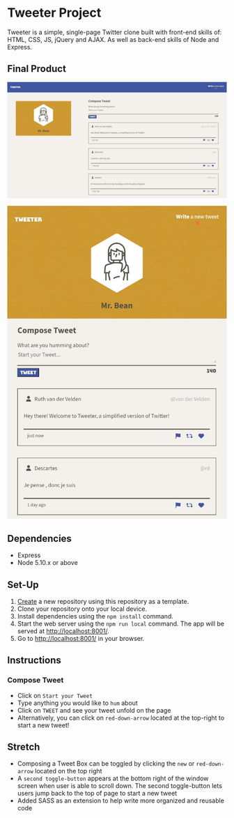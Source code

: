 # Tweeter Project

Tweeter is a simple, single-page Twitter clone built with front-end skills of: HTML, CSS, JS, jQuery and AJAX. As well as back-end skills of Node and Express.

## Final Product

!["Tweeter in Desktop Version"](https://github.com/rlitoncs/tweeter/blob/master/docs/tweeter-desktop.JPG?raw=true)

!["Tweeter in Mobile Version](https://github.com/rlitoncs/tweeter/blob/master/docs/tweeter-mobile.JPG?raw=true)

## Dependencies

- Express
- Node 5.10.x or above

## Set-Up

1. [Create](https://docs.github.com/en/repositories/creating-and-managing-repositories/creating-a-repository-from-a-template) a new repository using this repository as a template.
2. Clone your repository onto your local device.
3. Install dependencies using the `npm install` command.
3. Start the web server using the `npm run local` command. The app will be served at <http://localhost:8001/>.
4. Go to <http://localhost:8001/> in your browser.

## Instructions

### Compose Tweet
- Click on `Start your Tweet`
- Type anything you would like to `hum` about
- Click on `TWEET` and see your tweet unfold on the page
- Alternatively, you can click on `red-down-arrow` located at the top-right to start a new tweet!

## Stretch
- Composing a Tweet Box can be toggled by clicking the `new` or `red-down-arrow` located on the top right
- A `second toggle-button` appears at the bottom right of the window screen when user is able to scroll down. The second toggle-button lets users jump back to the top of page to start a new tweet
- Added SASS as an extension to help write more organized and reusable code 